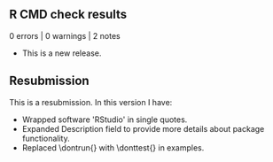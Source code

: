 ## R CMD check results

0 errors | 0 warnings | 2 notes

* This is a new release.

## Resubmission
This is a resubmission. In this version I have:

* Wrapped software 'RStudio' in single quotes.
* Expanded Description field to provide more details about package functionality.
* Replaced \dontrun{} with \donttest{} in examples.
